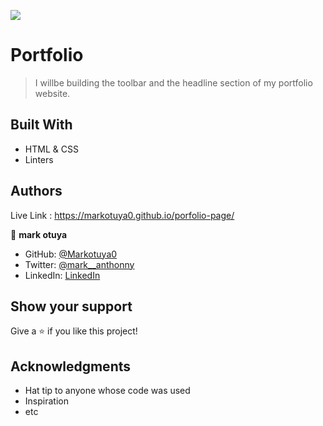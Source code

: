 ![](https://img.shields.io/badge/Microverse-blueviolet)

# Portfolio

>  I willbe building  the toolbar and the headline section of my portfolio website.


## Built With

- HTML & CSS
- Linters

## Authors


Live Link :  https://markotuya0.github.io/porfolio-page/



👤 **mark otuya**

- GitHub: [@Markotuya0](https://github.com/markotuya0)
- Twitter: [@mark__anthonny](https://twitter.com/mark__anthonny)
- LinkedIn: [LinkedIn](https://www.linkedin.com/in/mark-otuya-6a09a5232/)

## Show your support

Give a ⭐️ if you like this project!

## Acknowledgments

- Hat tip to anyone whose code was used
- Inspiration
- etc
